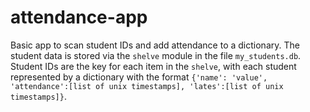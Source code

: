 # attendance-app
Basic app to scan student IDs and add attendance to a dictionary. 
The student data is stored via the `shelve` module in the file `my_students.db`.
Student IDs are the key for each item in the `shelve`, with each student represented by a dictionary with the format
`{'name': 'value', 'attendance':[list of unix timestamps], 'lates':[list of unix timestamps]}`.
